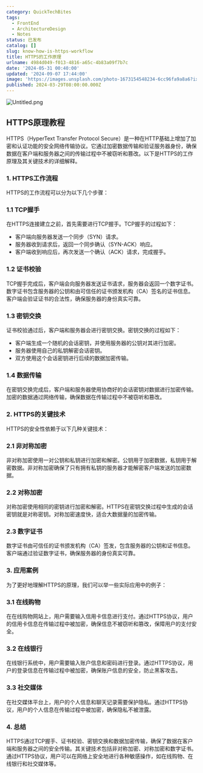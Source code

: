 ```yaml
---
category: QuickTechBites
tags:
  - FrontEnd
  - ArchitectureDesign
  - Notes
status: 已发布
catalog: []
slug: know-how-is-https-workflow
title: HTTPS的工作原理
urlname: 4984d049-f013-4816-a65c-4b83a09f7b7c
date: '2024-05-31 00:40:00'
updated: '2024-09-07 17:44:00'
image: 'https://images.unsplash.com/photo-1673154548234-6cc96fa9a8a6?ixlib=rb-4.0.3&q=85&fm=jpg&crop=entropy&cs=srgb'
published: 2024-03-29T08:00:00.000Z
---
```


![Untitled.png](https://prod-files-secure.s3.us-west-2.amazonaws.com/5d24fe63-e567-4804-86f9-9fdc62e13082/2950c759-0255-4c0a-becc-122aae8c82c0/Untitled.png?X-Amz-Algorithm=AWS4-HMAC-SHA256&X-Amz-Content-Sha256=UNSIGNED-PAYLOAD&X-Amz-Credential=ASIAZI2LB466S2SQ3JL4%2F20250220%2Fus-west-2%2Fs3%2Faws4_request&X-Amz-Date=20250220T213218Z&X-Amz-Expires=3600&X-Amz-Security-Token=IQoJb3JpZ2luX2VjEJz%2F%2F%2F%2F%2F%2F%2F%2F%2F%2FwEaCXVzLXdlc3QtMiJGMEQCIB8veS5EEKpsjxSCGqkakwMVztFfpYkwxRORrE%2B%2F6a10AiAc4YAlTNDB4nrN%2FYgPGI7Xw%2BZNXUJepqNbS1SZxvu%2F5CqIBAjF%2F%2F%2F%2F%2F%2F%2F%2F%2F%2F8BEAAaDDYzNzQyMzE4MzgwNSIM6xWvKLh4vz6fohDNKtwDW7NrQNkQWtyoj7kRfs0zYf4hQkCc9QmANE%2BUEJQkacBagqe1uvjtPkHUNkygqau5iXgchdBPH28ryE12qD8%2FuwVO8AxLCz78AoBzgVz81IiuczpRBJL8JmgIENdL34569Uh%2B0Zf0LNPohU8HaiCud21v5pcPXc%2FsIot8riSmmUNCCURhYEECyYbcthm4lkUKbbHhnpJwjfl1G64xPsq%2FtD0bUYbEWGzqCrWW7%2FrXeS5GD5zKZUbLempPNk6B%2B0gGwDuB8lM7w7ssjqILv4ayDka8gKXzro00GtgXwEM4YNQn0RFvAinewlQ%2Fmetq43ux%2BQibNBnYxLGqWkkHTEcKEGooF1AsBPFDZCo6oudNuvdL3D9g2RZSI2c7vsdGkNOSINbMuvzHFTzVGxff5MUcAb8las17Jc%2B8GGGP6OMh9fAxbOYKIK5rh6lAjKiGrIwY5B1d8NUBZnFyC0tE1Vv%2Bbl67giWkr2u3DiiYoCFsdKgKtVlADGuomsh8jgFvaWkpWO3hsNYT88O8Kq2UbRa1ozAb%2BPgyLyKgOu7d%2Faek9VV1dDQTi3dW20Hi5as6FxcVcnH0uiy22iZ8Y2%2FRu89a3DQFYkDVjsBp6MGQ33MCwnRRRTSvvlgUtTnLW%2Fgw9ovevQY6pgGFlI1p%2BqF9EDNfP6IlsH9JR71iyQYKx%2F560ODvJBR7yBr%2BayDZjkKmGIIjf1CZkutFaDGNGFGzNr8JOc31V5rC70IIxnfTNo%2BFccThRrWL%2BfuedbmipC6ueVVsDWStve34bUG2987D%2FLmHW%2Bli%2FO8QVIgR3HZEDMH%2FThiCy5F1Sa52I2w3N7Pk6uBpDLr2jRhY47Lfx0i6Ad%2B3QnxTVh3T%2FZI9%2FrBG&X-Amz-Signature=4ee360b76d5aa14b7f84f4c378255aca842fc8ecbb8412ee81ec97a375551d4b&X-Amz-SignedHeaders=host&x-id=GetObject)


## HTTPS原理教程


HTTPS（HyperText Transfer Protocol Secure）是一种在HTTP基础上增加了加密和认证功能的安全网络传输协议。它通过加密数据传输和验证服务器身份，确保数据在客户端和服务器之间的传输过程中不被窃听和篡改。以下是HTTPS的工作原理及其关键技术的详细解释。


### 1. HTTPS工作流程


HTTPS的工作流程可以分为以下几个步骤：


### 1.1 TCP握手


在HTTPS连接建立之前，首先需要进行TCP握手。TCP握手的过程如下：

- 客户端向服务器发送一个同步（SYN）请求。
- 服务器收到请求后，返回一个同步确认（SYN-ACK）响应。
- 客户端收到响应后，再次发送一个确认（ACK）请求，完成握手。

### 1.2 证书校验


TCP握手完成后，客户端会向服务器发送证书请求，服务器会返回一个数字证书。数字证书包含服务器的公钥和由可信任的证书颁发机构（CA）签名的证书信息。客户端会验证证书的合法性，确保服务器的身份真实可靠。


### 1.3 密钥交换


证书校验通过后，客户端和服务器会进行密钥交换。密钥交换的过程如下：

- 客户端生成一个随机的会话密钥，并使用服务器的公钥对其进行加密。
- 服务器使用自己的私钥解密会话密钥。
- 双方使用这个会话密钥进行后续的数据加密传输。

### 1.4 数据传输


在密钥交换完成后，客户端和服务器使用协商好的会话密钥对数据进行加密传输。加密的数据通过网络传输，确保数据在传输过程中不被窃听和篡改。


### 2. HTTPS的关键技术


HTTPS的安全性依赖于以下几种关键技术：


### 2.1 非对称加密


非对称加密使用一对公钥和私钥进行加密和解密。公钥用于加密数据，私钥用于解密数据。非对称加密确保了只有拥有私钥的服务器才能解密客户端发送的加密数据。


### 2.2 对称加密


对称加密使用相同的密钥进行加密和解密。HTTPS在密钥交换过程中生成的会话密钥就是对称密钥。对称加密速度快，适合大数据量的加密传输。


### 2.3 数字证书


数字证书由可信任的证书颁发机构（CA）签发，包含服务器的公钥和证书信息。客户端通过验证数字证书，确保服务器的身份真实可靠。


### 3. 应用案例


为了更好地理解HTTPS的原理，我们可以举一些实际应用中的例子：


### 3.1 在线购物


在在线购物网站上，用户需要输入信用卡信息进行支付。通过HTTPS协议，用户的信用卡信息在传输过程中被加密，确保信息不被窃听和篡改，保障用户的支付安全。


### 3.2 在线银行


在线银行系统中，用户需要输入账户信息和密码进行登录。通过HTTPS协议，用户的登录信息在传输过程中被加密，确保账户信息的安全，防止黑客攻击。


### 3.3 社交媒体


在社交媒体平台上，用户的个人信息和聊天记录需要保护隐私。通过HTTPS协议，用户的个人信息在传输过程中被加密，确保隐私不被泄露。


### 4. 总结


HTTPS通过TCP握手、证书校验、密钥交换和数据加密传输，确保了数据在客户端和服务器之间的安全传输。其关键技术包括非对称加密、对称加密和数字证书。通过HTTPS协议，用户可以在网络上安全地进行各种敏感操作，如在线购物、在线银行和社交媒体等。

